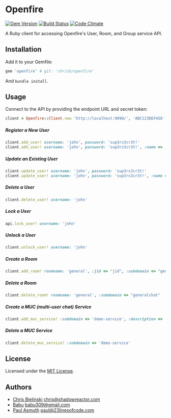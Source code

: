 # Openfire

[![Gem Version](http://img.shields.io/gem/v/openfire.svg)](https://rubygems.org/gems/openfire)
[![Build Status](https://api.travis-ci.org/chrisb/openfire.png?branch=master)](http://travis-ci.org/chrisb/openfire)
[![Code Climate](https://codeclimate.com/github/chrisb/openfire.png)](https://codeclimate.com/github/chrisb/openfire)

A Ruby client for accessing Openfire's User, Room, and Group service API.

## Installation

Add it to your Gemfile:

```ruby
gem 'openfire' # git: 'chrisb/openfire'
```

And `bundle install`.

## Usage

Connect to the API by providing the endpoint URL and secret token:

```ruby
client = Openfire::Client.new 'http://localhost:9090/', 'ABC123DEF456'
```

##### Register a New User

```ruby
client.add_user! username: 'john', password: 'sup3rs3cr3t!'
client.add_user! username: 'john', password: 'sup3rs3cr3t!', :name => ..., :email => ..., :groups => ...
```

##### Update an Existing User

```ruby
client.update_user! username: 'john', password: 'sup3rs3cr3t!'
client.update_user! username: 'john', password: 'sup3rs3cr3t!', :name => ..., :email => ..., :groups => ...
```

##### Delete a User

```ruby
client.delete_user! username: 'john'
```

##### Lock a User

```ruby
api.lock_user! username: 'john'
```

##### Unlock a User

```ruby
client.unlock_user! username: 'john'
```

##### Create a Room

```ruby
client.add_room! roomname: 'general', :jid => "jid", :subdomain => "generalchat"
```

##### Delete a Room

```ruby
client.delete_room! roomname: 'general', :subdomain => "generalchat"
```

##### Create a MUC (multi-user chat) Service

```ruby
client.add_muc_service! :subdomain => 'demo-service', :description => 'this is a demo muc service'
```

##### Delete a MUC Service

```ruby
client.delete_muc_service! :subdomain => 'demo-service'
```

## License

Licensed under the [MIT License](http://opensource.org/licenses/mit-license.html).

## Authors

* [Chris Bielinski](https://github.com/chrisb) <chris@shadowreactor.com>
* [Babu](https://github.com/babu3009) <babu309@gmail.com>
* [Paul Asmuth](https://github.com/paulasmuth) <paul@23linesofcode.com>
